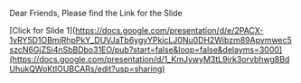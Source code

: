 Dear Friends, Please find the Link for the Slide

[Click for Slide 1](https://docs.google.com/presentation/d/e/2PACX-1vRY5D1OBmjRhpPkY_DUVJaTb6ygyYPkicLJ0Nu0DH2Wibzm89Apvmwec5szcN6GjZSi4nSbBDbo31EO/pub?start=false&loop=false&delayms=3000](https://docs.google.com/presentation/d/1_KmJywyM3tL9irk3orvbhwg8BdUhukQWoKtlOUBCARs/edit?usp=sharing)
